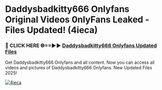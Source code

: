 # Daddysbadkitty666 Onlyfans Original Videos 0nlyFans Leaked - Files Updated! (4ieca)

<h3>🔴 CLICK HERE 🌐==►► <a href="https://tinyurl.com/2m67pmp6" rel="nofollow">Daddysbadkitty666 Onlyfans Updated Files</a></h3>

Get Daddysbadkitty666 Onlyfans and all content. Now you can access all videos and pictures of Daddysbadkitty666 Onlyfans. New Updated Files 2025!

[![4ieca](https://i.imgur.com/H4QAA4z.gif)](https://tinyurl.com/2m67pmp6)